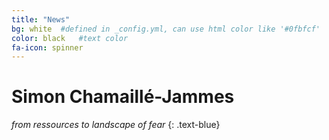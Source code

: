 ```yaml
---
title: "News"
bg: white  #defined in _config.yml, can use html color like '#0fbfcf'
color: black   #text color
fa-icon: spinner
---
```


# Simon Chamaillé-Jammes

*from ressources to landscape of fear*
{: .text-blue}
